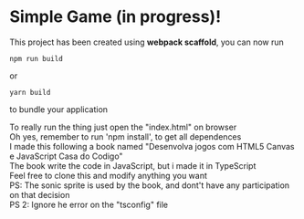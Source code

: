 # Simple Game (in progress)!

This project has been created using **webpack scaffold**, you can now run

```
npm run build
```

or

```
yarn build
```

to bundle your application<br>

To really run the thing just open the "index.html" on browser<br>
Oh yes, remember to run 'npm install', to get all dependences<br>
I made this following a book named "Desenvolva jogos com HTML5 Canvas e JavaScript Casa do Codigo"<br/>
The book write the code in JavaScript, but i made it in TypeScript<br/>
Feel free to clone this and modify anything you want<br>
PS: The sonic sprite is used by the book, and dont't have any participation on that decision<br>
PS 2: Ignore he error on the "tsconfig" file